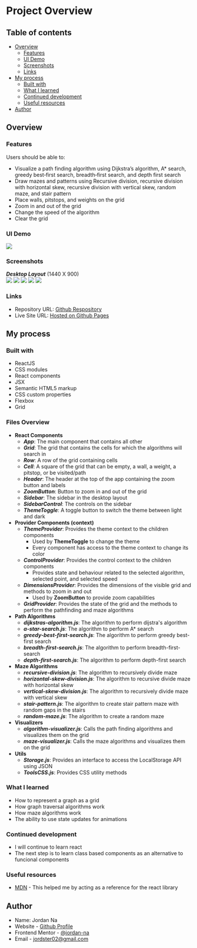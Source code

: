 # Project Overview

## Table of contents

-  [Overview](#overview)
   -  [Features](#features)
   -  [UI Demo](#ui-demo)
   -  [Screenshots](#screenshots)
   -  [Links](#links)
-  [My process](#my-process)
   -  [Built with](#built-with)
   -  [What I learned](#what-i-learned)
   -  [Continued development](#continued-development)
   -  [Useful resources](#useful-resources)
-  [Author](#author)

## Overview

### Features

Users should be able to:

- Visualize a path finding algorithm using Dijkstra’s algorithm, A* search, greedy best‐first search, breadth‐first search, and depth first search
- Draw mazes and patterns using Recursive division, recursive division with horizontal skew, recursive division with vertical skew, random maze, and stair pattern
- Place walls, pitstops, and weights on the grid
- Zoom in and out of the grid
- Change the speed of the algorithm
- Clear the grid

### UI Demo
![](./gifs/app-usage.gif)

### Screenshots

***Desktop Layout*** (1440 X 900)\
![](./screenshots/empty-grid.png)
![](./screenshots/searching.png)
![](./screenshots/found.png)
![](./screenshots/weights-empty.png)
![](./screenshots/weights-full.png)

### Links

- Repository URL: [Github Respository](https://github.com/jordan-na/path-finding-visualizer.git)
- Live Site URL: [Hosted on Github Pages](https://jordan-na.github.io/path-finding-visualizer/)

## My process

### Built with

- ReactJS
- CSS modules
- React components
- JSX
- Semantic HTML5 markup
- CSS custom properties
- Flexbox
- Grid

### Files Overview

- **React Components**
   - ***App***: The main component that contains all other
   - ***Grid***: The grid that contains the cells for which the algorithms will search in
   - ***Row***: A row of the grid containing cells
   - ***Cell***: A square of the grid that can be empty, a wall, a weight, a pitstop, or be visited/path
   - ***Header***: The header at the top of the app containing the zoom button and labels
   - ***ZoomButton***: Button to zoom in and out of the grid
   - ***Sidebar***: The sidebar in the desktop layout
   - ***SidebarControl***: The controls on the sidebar
   - ***ThemeToggle***: A toggle button to switch the theme between light and dark
- **Provider Components (context)**
   - ***ThemeProvider***: Provides the theme context to the children components
      - Used by **ThemeToggle** to change the theme
      - Every component has access to the theme context to change its color
   - ***ControlProvider***: Provides the control context to the children components
      - Provides state and behaviour related to the selected algorithm, selected point, and selected speed
   - ***DimensionsProvider***: Provides the dimensions of the visible grid and methods to zoom in and out
      - Used by **ZoomButton** to provide zoom capabilities
   - ***GridProvider***: Provides the state of the grid and the methods to perform the pathfinding and maze algorithms
- **Path Algorithms**
   - ***dijkstras-algorithm.js***: The algorithm to perform dijstra's algorithm
   - ***a-star-search.js***: The algorithm to perform A* search
   - ***greedy-best-first-search.js***: The algorithm to perform greedy best-first search
   - ***breadth-first-search.js***: The algorithm to perform breadth-first-search
   - ***depth-first-search.js***: The algorithm to perform depth-first search
- **Maze Algorithms**
   - ***recursive-division.js***: The algorithm to recursively divide maze
   - ***horizontal-skew-division.js***: The algorithm to recursive divide maze with horizontal skew
   - ***vertical-skew-division.js***: The algorithm to recursively divide maze with vertical skew
   - ***stair-pattern.js***: The algorithm to create stair pattern maze with random gaps in the stairs
   - ***random-maze.js***: The algorithm to create a random maze
- **Visualizers**
   - ***algorithm-visualizer.js***: Calls the path finding algorithms and visualizes them on the grid
   - ***maze-visualizer.js***: Calls the maze algorithms and visualizes them on the grid
- **Utils**
   - ***Storage.js***: Provides an interface to access the LocalStorage API using JSON
   - ***ToolsCSS.js***: Provides CSS utility methods

### What I learned

- How to represent a graph as a grid
- How graph traversal algorithms work
- How maze algorithms work
- The ability to use state updates for animations


### Continued development

-  I will continue to learn react
-  The next step is to learn class based components as an alternative to funcional components

### Useful resources

-  [MDN](https://reactjs.org/) - This helped me by acting as a reference for the react library

## Author

-  Name: Jordan Na
-  Website - [Github Profile](https://github.com/jordan-na)
-  Frontend Mentor - [@jordan-na](https://www.frontendmentor.io/profile/jordan-na)
-  Email - jordster02@gmail.com